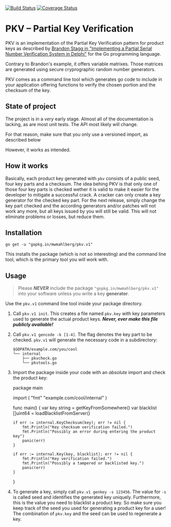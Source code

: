 [![Build Status](https://travis-ci.org/mwmahlberg/pkv.svg)](https://travis-ci.org/mwmahlberg/pkv)
[![Coverage Status](https://coveralls.io/repos/mwmahlberg/pkv/badge.svg?branch=develop&service=github)](https://coveralls.io/github/mwmahlberg/pkv?branch=develop)
# PKV – Partial Key Verification

PKV is an implementation of the Partial Key Verification pattern for product keys as described by [Brandon Stagg in "Implementing a Partial Serial Number Verification System in Delphi"][pkv] for the Go programming language.

Contrary to Brandon's example, it offers variable matrixes. Those matrices  are generated using secure cryprographic random number generators.


PKV comes as a command line tool which generates go code to include in your application offering functions to verify the chosen portion and the checksum of the key.

## State of project

The project is in a *very* early stage. Almost all of the documentation is lacking, as are most unit tests. The API most likely will change.

For that reason, make sure that you only use a versioned import, as described below

However, it works as intended.

## How it works

Basically, each product key generated with  `pkv` consists of a public seed, four key parts and a checksum. The idea behing PKV is that only one of those four key parts is checked wether it is valid to make it easier for the developer to mitigate a successful crack. A cracker can only create a key generator for the checked key part. For the next release, simply change the key part checked and the according generators and/or patches will not work any more, but all keys issued by you will still be valid. This will not eliminate problems or losses, but reduce them.

## Installation

`go get -u "gopkg.in/mwmahlberg/pkv.v1"`

This installs the package (which is not so interesting) and the command line tool, which is the primary tool you will work with.

## Usage

> Please ***NEVER*** include the package `"gopkg.in/mwmahlberg/pkv.v1"` into your software unless you write a key **generator**.

Use the `pkv.v1` command line tool inside your package directory.

 1. Call `pkv.v1 init`. This creates a file named `pkv.key` with key parameters used to generate the actual product keys. ***Never, ever make this file publicly available!***
 2. Call `pkv.v1 gencode -k [1-4]`. The flag denotes the key part to be checked. `pkv.v1` will generate the necessary code in a subdirectory:
 		
        $GOPATH/example.com/you/cool
        └── internal
    	    ├── pkvcheck.go
    	    └── pkvtools.go	
         

 3. Import the package inside your code with an *absolute* import and check the product key:
 
	package main
	
	import (
	    "fmt"
		"example.com/cool/internal"
	)
		
	func main() {
		var key       string = getKeyFromSomewhere()
		var blacklist []uint64 = loadBlacklistFromServer()
			
		if err := internal.KeyChecksum(key); err != nil {
		    fmt.Println("Key checksum verification failed.")
		    fmt.Println("Possibly an error during entering the product key")
			panic(err)
		}

		if err := internal.Key(key, blacklist); err != nil {
			fmt.Println("Key verification failed.")
		    fmt.Println("Possibly a tampered or backlisted key.")
			panic(err)
		}
			
	}
	
 4. To generate a key, simply call `pkv.v1 genkey -s 123456`. The value for `-s` is called seed and identifies the generated key uniquely. Furthermore, this is the value you need to blacklist a product key. So make sure you keep track of the seed you used for generating a product key for a user! The combination of `pkv.key` and the seed can be used to regenerate a key.

[pkv]: http://www.brandonstaggs.com/2007/07/26/implementing-a-partial-serial-number-verification-system-in-delphi/
